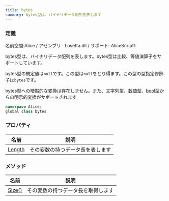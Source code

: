 ```yaml
---
title: bytes
summary: bytes型は、バイナリデータ配列を表します
---
```

### 定義
名前空間:Alice / アセンブリ : Losetta.dll / サポート: AliceScript1

bytes型は、バイナリデータ配列を表します。bytes型は比較、等値演算子をサポートしています。

bytes型の規定値は`null`です。この型は`null`をとり得ます。この型の型指定修飾子は`bytes`です。

bytes型への暗黙的な変換は存在しません。また、文字列型、[数値型](../number/index.md)、[bool型](../bool/index.md)からの明示的変換がサポートされます

```cs title="AliceScript"
namespace Alice;
global class bytes
```

### プロパティ
|名前|説明|
|---|---|
|[Length](../array/length.md)|その変数の持つデータ長を表します|

### メソッド
|名前|説明|
|---|---|
|[Size()](../array/size.md)|その変数の持つデータ長を取得します|